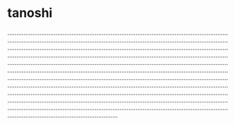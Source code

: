 # tanoshi
..................................................................................................................................................................................................................................................................................................................................................................................................................................................................................................................................................................................................................................................................................................................................................................................................................................................................................................................................................................................................................................................................................................................................................................................................................................................................................................................................................................................................................................................................................